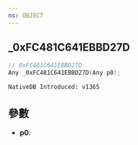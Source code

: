 ```yaml
---
ns: OBJECT
---
```

## _0xFC481C641EBBD27D

```c
// 0xFC481C641EBBD27D
Any _0xFC481C641EBBD27D(Any p0);
```

```
NativeDB Introduced: v1365
```

## 參數
* **p0**:
